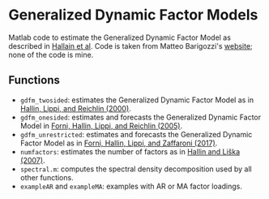 # Generalized Dynamic Factor Models

Matlab code to estimate the Generalized Dynamic Factor Model as described in [Hallain et al](https://www.jstor.org/stable/2646650?seq=1#metadata_info_tab_contents). Code is taken from Matteo Barigozzi's [website](http://www.barigozzi.eu/Home.html); none of the code is mine.


## Functions
* `gdfm_twosided`: estimates the Generalized Dynamic Factor Model as in [Hallin, Lippi, and Reichlin (2000)](https://www.jstor.org/stable/2646650?seq=1#metadata_info_tab_contents).
* `gdfm_onesided`: estimates and forecasts the Generalized Dynamic Factor Model in [Forni, Hallin, Lippi, and Reichlin (2005)](https://amstat.tandfonline.com/doi/abs/10.1198/016214504000002050).
* `gdfm_unrestricted`: estimates and forecasts the Generalized Dynamic Factor Model as in [Forni, Hallin, Lippi, and Zaffaroni (2017)](http://www.eief.it/files/2017/05/mlippi_e_altri_jofe_2017.pdf).
* `numfactors`: estimates the number of factors as in [Hallin and Liška (2007)](https://www.tandfonline.com/doi/abs/10.1198/016214506000001275).
* `spectral.m`: computes the spectral density decomposition used by all other functions.
* `exampleAR` and `exampleMA`: examples with AR or MA factor loadings.

